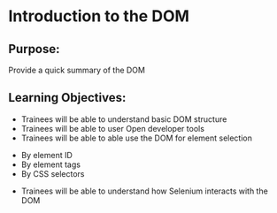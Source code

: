 # Introduction to the DOM

## Purpose:
Provide a quick summary of the DOM

## Learning Objectives:

- Trainees will be able to understand basic DOM structure
- Trainees will be able to user Open developer tools
- Trainees will be able to able use the DOM for element selection
* By element ID
* By element tags
* By CSS selectors
- Trainees will be able to understand how Selenium interacts with the DOM
